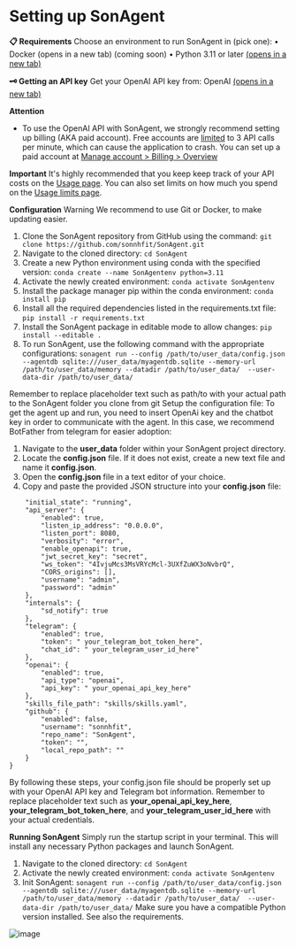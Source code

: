 # Setting up SonAgent
**📋 Requirements**
Choose an environment to run SonAgent in (pick one):
•	Docker (opens in a new tab) (coming soon)
•	Python 3.11 or later [(opens in a new tab)](https://www.tutorialspoint.com/how-to-install-python-in-windows)

**🗝️ Getting an API key**
Get your OpenAI API key from: OpenAI [(opens in a new tab)](https://platform.openai.com/account/api-keys)

**Attention**
* To use the OpenAI API with SonAgent, we strongly recommend setting up billing (AKA paid account). Free accounts are [limited](https://platform.openai.com/docs/guides/rate-limits/overview?context=tier-free) to 3 API calls per minute, which can cause the application to crash.
You can set up a paid account at [Manage account > Billing > Overview](https://platform.openai.com/account/billing/overview)

**Important**
It's highly recommended that you keep keep track of your API costs on the [Usage page](https://platform.openai.com/usage). You can also set limits on how much you spend on the [Usage limits page](https://platform.openai.com/account/limits).
 
**Configuration**
Warning
We recommend to use Git or Docker, to make updating easier.

1. Clone the SonAgent repository from GitHub using the command:
   ```git clone https://github.com/sonnhfit/SonAgent.git```
2. Navigate to the cloned directory:
   ```cd SonAgent```
3. Create a new Python environment using conda with the specified version:
   ```conda create --name SonAgentenv python=3.11```
4. Activate the newly created environment:
   ```conda activate SonAgentenv```
5. Install the package manager pip within the conda environment:
   ```conda install pip```
6. Install all the required dependencies listed in the requirements.txt file:
   ```pip install -r requirements.txt```
7. Install the SonAgent package in editable mode to allow changes:
   ```pip install --editable .```
8. To run SonAgent, use the following command with the appropriate configurations:
   ```sonagent run --config /path/to/user_data/config.json --agentdb sqlite:///user_data/myagentdb.sqlite --memory-url /path/to/user_data/memory --datadir /path/to/user_data/  --user-data-dir /path/to/user_data/```

Remember to replace placeholder text such as path/to with your actual path to the SonAgent folder you clone from git
Setup the configuration file:
To get the agent up and run, you need to insert OpenAi key and the chatbot key in order to communicate with the agent. In this case, we recommend BotFather from telegram for easier adoption:
1.	Navigate to the **user_data** folder within your SonAgent project directory.
2.	Locate the **config.json** file. If it does not exist, create a new text file and name it **config.json**.
3.	Open the **config.json** file in a text editor of your choice.
4.	Copy and paste the provided JSON structure into your **config.json** file:
```{
    "initial_state": "running",
    "api_server": {
        "enabled": true,
        "listen_ip_address": "0.0.0.0",
        "listen_port": 8080,
        "verbosity": "error",
        "enable_openapi": true,
        "jwt_secret_key": "secret",
        "ws_token": "4IvjuMcs3MsVRYcMcl-3UXfZuWX3oNvbrQ",
        "CORS_origins": [],
        "username": "admin",
        "password": "admin"
    },
    "internals": {
        "sd_notify": true
    },
    "telegram": {
        "enabled": true,
        "token": " your_telegram_bot_token_here",
        "chat_id": " your_telegram_user_id_here"
    },
    "openai": {
        "enabled": true,
        "api_type": "openai",
        "api_key": " your_openai_api_key_here"
    },
    "skills_file_path": "skills/skills.yaml",
    "github": {
        "enabled": false,
        "username": "sonnhfit",
        "repo_name": "SonAgent",
        "token": "",
        "local_repo_path": ""
    }
}
```
By following these steps, your config.json file should be properly set up with your OpenAI API key and Telegram bot information. Remember to replace placeholder text such as **your_openai_api_key_here**, **your_telegram_bot_token_here**, and **your_telegram_user_id_here** with your actual credentials.

**Running SonAgent**
Simply run the startup script in your terminal. This will install any necessary Python packages and launch SonAgent.
1.	Navigate to the cloned directory:
   ```cd SonAgent```
2.	Activate the newly created environment:
   ```conda activate SonAgentenv```
3.	Init SonAgent:
```sonagent run --config /path/to/user_data/config.json --agentdb sqlite:///user_data/myagentdb.sqlite --memory-url /path/to/user_data/memory --datadir /path/to/user_data/  --user-data-dir /path/to/user_data/```
Make sure you have a compatible Python version installed. See also the requirements.

![image](https://github.com/sonnhfit/SonAgent/assets/122015850/03109970-1f26-4d43-b85e-c3204d6758ac)
